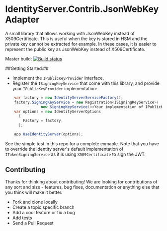 # IdentityServer.Contrib.JsonWebKeyAdapter
A small library that allows working with JsonWebKey instead of X509Certificate.
This is useful when the key is stored in HSM and the private key cannot be extracted for example. In these cases, it is easier to represent the public key as JsonWebKey instead of X509Certificate.

Master build: [![Build status](https://ci.appveyor.com/api/projects/status/i3wf58puk4u6xkho?svg=true)](https://ci.appveyor.com/project/Soluto/identityserver-contrib-jsonwebkeyadapter)

##Getting Started:##
* Implement the ```IPublicKeyProvider``` interface.
* Register the ```ISigningKeyService``` that come with this library, and provide your ``IPublicKeyProvider`` implementation:

```csharp
    var factory = new IdentityServerServiceFactory();
    factory.SigningKeyService = new Registration<ISigningKeyService>(
                new SigningKeyService(<<Your implementation of IPublicKeyProvider>>));
    var options = new IdentityServerOptions
      {
        Factory = factory,
      };

    app.UseIdentityServer(options);
```

See the simple test in this repo for a complete exmaple.
Note that you have to override the identity server's default implementation of ```ITokenSigningService``` as it is using ```X509Certificate``` to sign the JWT.

## Contributing
Thanks for thinking about contributing! We are looking for contributions of any sort and size - features, bug fixes, documentation or anything else that you think will make it better.
* Fork and clone locally
* Create a topic specific branch
* Add a cool feature or fix a bug
* Add tests
* Send a Pull Request

